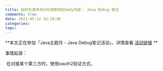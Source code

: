 ```yaml
---
title: 如何在请求401时读取响应body内容｜ Java Debug 笔记
comments: true
date: 2021-05-12 14:19:06
categories:
tags:
---
```




**本文正在参加「Java主题月 - Java Debug笔记活动」，详情查看 [活动链接](https://juejin.cn/post/6960478432744931364/) **



事情起源：

​	在对接某个第三方时，使用oauth2验证方式，